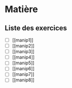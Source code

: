 # Matière
## Liste des exercices
- [ ] [[manip1]]
- [ ] [[manip2]]
- [ ] [[manip3]]
- [ ] [[manip4]]
- [ ] [[manip5]]
- [ ] [[manip6]]
- [ ] [[manip7]]
- [ ] [[manip8]]
